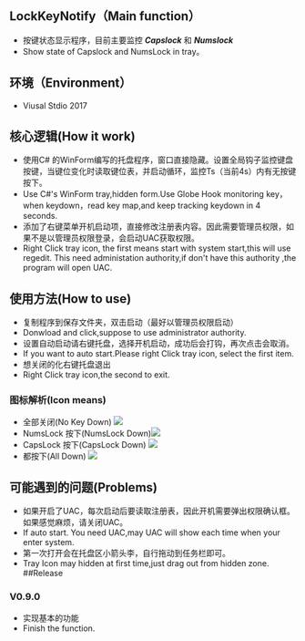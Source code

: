 ## LockKeyNotify（Main function）
* 按键状态显示程序，目前主要监控 ***Capslock*** 和 ***Numslock***
* Show state of Capslock and NumsLock in tray。
## 环境（Environment）
* Viusal Stdio 2017
## 核心逻辑(How it work)
* 使用C# 的WinForm编写的托盘程序，窗口直接隐藏。设置全局钩子监控键盘按键，当键位变化时读取键位表，并启动循环，监控Ts（当前4s）内有无按键按下。
* Use C#'s WinForm tray,hidden form.Use Globe Hook monitoring key，when keydown，read key map,and keep tracking keydown in 4 seconds. 
* 添加了右键菜单开机启动项，直接修改注册表内容。因此需要管理员权限，如果不是以管理员权限登录，会启动UAC获取权限。
* Right Click tray icon, the first means start with system start,this will use regedit. This need administation authority,if don't have this  authority ,the program will open UAC.
## 使用方法(How to use)
* 复制程序到保存文件夹，双击启动（最好以管理员权限启动）
* Donwload and click,suppose to use administrator authority.
* 设置自动启动请右键托盘，选择开机启动，成功后会打钩，再次点击会取消。
* If you want to auto start.Please right Click tray icon, select the first item.
* 想关闭的化右键托盘退出
* Right Click tray icon,the second to exit.
### 图标解析(Icon means)
* 全部关闭(No Key Down)           ![](http://upload-images.jianshu.io/upload_images/6940610-85a53fdea6d44f5d.PNG?imageMogr2/auto-orient/strip%7CimageView2/2/w/1240)
* NumsLock 按下(NumsLock Down)![](http://upload-images.jianshu.io/upload_images/6940610-a097f5d85db688d4.PNG?imageMogr2/auto-orient/strip%7CimageView2/2/w/1240)
* CapsLock 按下(CapsLock Down) ![](http://upload-images.jianshu.io/upload_images/6940610-f90a7539a20e2893.PNG?imageMogr2/auto-orient/strip%7CimageView2/2/w/1240)
* 都按下(All Down)              ![](http://upload-images.jianshu.io/upload_images/6940610-ec3a43830ebcaa91.PNG?imageMogr2/auto-orient/strip%7CimageView2/2/w/1240)
## 可能遇到的问题(Problems)
* 如果开启了UAC，每次启动后要读取注册表，因此开机需要弹出权限确认框。如果感觉麻烦，请关闭UAC。
* If auto start. You need UAC,may UAC will show each time when your enter system.
* 第一次打开会在托盘区小箭头李，自行拖动到任务栏即可。
* Tray Icon may hidden at first time,just drag out from hidden zone.
##Release 
### V0.9.0
* 实现基本的功能
* Finish the function.
